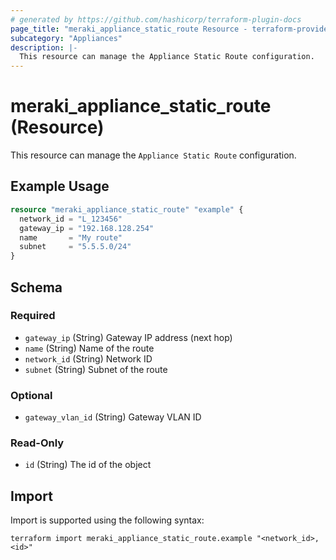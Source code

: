 ```yaml
---
# generated by https://github.com/hashicorp/terraform-plugin-docs
page_title: "meraki_appliance_static_route Resource - terraform-provider-meraki"
subcategory: "Appliances"
description: |-
  This resource can manage the Appliance Static Route configuration.
---
```


# meraki_appliance_static_route (Resource)

This resource can manage the `Appliance Static Route` configuration.

## Example Usage

```terraform
resource "meraki_appliance_static_route" "example" {
  network_id = "L_123456"
  gateway_ip = "192.168.128.254"
  name       = "My route"
  subnet     = "5.5.5.0/24"
}
```

<!-- schema generated by tfplugindocs -->
## Schema

### Required

- `gateway_ip` (String) Gateway IP address (next hop)
- `name` (String) Name of the route
- `network_id` (String) Network ID
- `subnet` (String) Subnet of the route

### Optional

- `gateway_vlan_id` (String) Gateway VLAN ID

### Read-Only

- `id` (String) The id of the object

## Import

Import is supported using the following syntax:

```shell
terraform import meraki_appliance_static_route.example "<network_id>,<id>"
```
